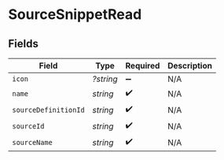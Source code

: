 # SourceSnippetRead


## Fields

| Field                | Type                 | Required             | Description          |
| -------------------- | -------------------- | -------------------- | -------------------- |
| `icon`               | *?string*            | :heavy_minus_sign:   | N/A                  |
| `name`               | *string*             | :heavy_check_mark:   | N/A                  |
| `sourceDefinitionId` | *string*             | :heavy_check_mark:   | N/A                  |
| `sourceId`           | *string*             | :heavy_check_mark:   | N/A                  |
| `sourceName`         | *string*             | :heavy_check_mark:   | N/A                  |
